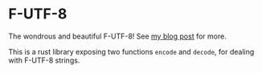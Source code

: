# F-UTF-8

The wondrous and beautiful F-UTF-8! See [my blog post](https://rocketrace.github.io/blog/f-utf-8) for more.

This is a rust library exposing two functions `encode` and `decode`, for dealing with F-UTF-8 strings.
